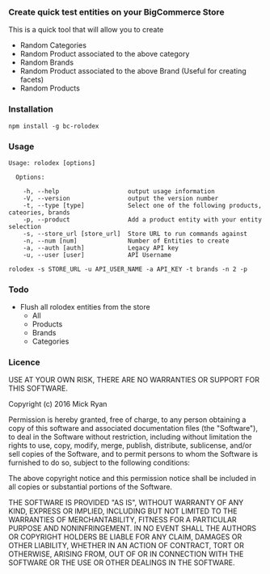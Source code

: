 ### Create quick test entities on your BigCommerce Store
This is a quick tool that will allow you to create
* Random Categories
* Random Product associated to the above category
* Random Brands
* Random Product associated to the above Brand (Useful for creating facets)
* Random Products

### Installation
`npm install -g bc-rolodex`

### Usage
```
Usage: rolodex [options]

  Options:

    -h, --help                   output usage information
    -V, --version                output the version number
    -t, --type [type]            Select one of the following products, cateories, brands
    -p, --product                Add a product entity with your entity selection
    -s, --store_url [store_url]  Store URL to run commands against
    -n, --num [num]              Number of Entities to create
    -a, --auth [auth]            Legacy API key
    -u, --user [user]            API Username
```

`rolodex -s STORE_URL -u API_USER_NAME -a API_KEY -t brands -n 2 -p`

### Todo
* Flush all rolodex entities from the store
    * All
    * Products
    * Brands
    * Categories

### Licence

USE AT YOUR OWN RISK, THERE ARE NO WARRANTIES OR SUPPORT FOR THIS SOFTWARE.

Copyright (c) 2016 Mick Ryan


Permission is hereby granted, free of charge, to any person obtaining a copy of this software and associated documentation files (the "Software"), to deal in the Software without restriction, including without limitation the rights to use, copy, modify, merge, publish, distribute, sublicense, and/or sell copies of the Software, and to permit persons to whom the Software is furnished to do so, subject to the following conditions:

The above copyright notice and this permission notice shall be included in all copies or substantial portions of the Software.

THE SOFTWARE IS PROVIDED "AS IS", WITHOUT WARRANTY OF ANY KIND, EXPRESS OR IMPLIED, INCLUDING BUT NOT LIMITED TO THE WARRANTIES OF MERCHANTABILITY, FITNESS FOR A PARTICULAR PURPOSE AND NONINFRINGEMENT. IN NO EVENT SHALL THE AUTHORS OR COPYRIGHT HOLDERS BE LIABLE FOR ANY CLAIM, DAMAGES OR OTHER LIABILITY, WHETHER IN AN ACTION OF CONTRACT, TORT OR OTHERWISE, ARISING FROM, OUT OF OR IN CONNECTION WITH THE SOFTWARE OR THE USE OR OTHER DEALINGS IN THE SOFTWARE.
